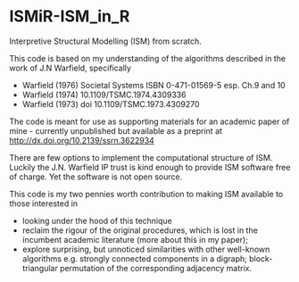 # ISMiR-ISM_in_R
Interpretive Structural Modelling (ISM) from scratch. 

This code is based on my understanding of the algorithms described in the work of J.N Warfield, specifically
- Warfield (1976) Societal Systems ISBN 0-471-01569-5 esp. Ch.9 and 10
- Warfield (1974) 10.1109/TSMC.1974.4309336
- Warfield (1973) doi 10.1109/TSMC.1973.4309270

The code is meant for use as supporting materials for an academic paper of mine - currently unpublished but available as a preprint at http://dx.doi.org/10.2139/ssrn.3622934 

There are few options to implement the computational structure of ISM. Luckily the J.N. Warfield IP trust is kind enough to provide ISM software free of charge. Yet the software is not open source.

This code is my two pennies worth contribution to making ISM available to those interested in
- looking under the hood of this technique
- reclaim the rigour of the original procedures, which is lost in the incumbent academic literature (more about this in my paper); 
- explore surprising, but unnoticed similarities with other well-known algorithms e.g. strongly connected components in a digraph; block-triangular permutation of the corresponding adjacency matrix.
